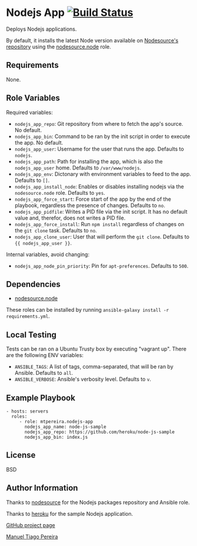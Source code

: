 Nodejs App [![Build Status](https://travis-ci.org/mtpereira/ansible-nodejs-app.svg)](https://travis-ci.org/mtpereira/ansible-nodejs-app)
=========

Deploys Nodejs applications.

By default, it installs the latest Node version available on [Nodesource's repository](https://deb.nodesource.com/node/) using the [nodesource.node](https://galaxy.ansible.com/list#/roles/1488) role.

Requirements
------------

None.

Role Variables
--------------

Required variables:

* `nodejs_app_repo`: Git repository from where to fetch the app's source. No default.
* `nodejs_app_bin`: Command to be ran by the init script in order to execute the app. No default.
* `nodejs_app_user`: Username for the user that runs the app. Defaults to `nodejs`.
* `nodejs_app_path`: Path for installing the app, which is also the `nodejs_app_user` home. Defaults to `/var/www/nodejs`.
* `nodejs_app_env`: Dictonary with environment variables to feed to the app. Defaults to `[]`.
* `nodejs_app_install_node`: Enables or disables installing nodejs via the `nodesource.node` role. Defaults to `yes`.
* `nodejs_app_force_start`: Force start of the app by the end of the playbook, regardless the presence of changes. Defaults to `no`.
* `nodejs_app_pidfile`: Writes a PID file via the init script. It has no default value and, therefor, does not writes a PID file.
* `nodejs_app_force_install`: Run `npm install` regardless of changes on the `git clone` task. Defaults to `no`.
* `nodejs_app_clone_user`: User that will perform the `git clone`. Defaults to `{{ nodejs_app_user }}`.

Internal variables, avoid changing:

* `nodejs_app_node_pin_priority`: Pin for `apt-preferences`. Defaults to `500`.

Dependencies
------------

* [nodesource.node](https://galaxy.ansible.com/list#/roles/1488)

These roles can be installed by running `ansible-galaxy install -r requirements.yml`.

Local Testing
-------

Tests can be ran on a Ubuntu Trusty box by executing "vagrant up". There are the following ENV variables:

* `ANSIBLE_TAGS`: A list of tags, comma-separated, that will be ran by Ansible. Defaults to `all`.
* `ANSIBLE_VERBOSE`: Ansible's verbosity level. Defaults to `v`.

Example Playbook
----------------

    - hosts: servers
      roles:
         - role: mtpereira.nodejs-app
           nodejs_app_name: node-js-sample
           nodejs_app_repo: https://github.com/heroku/node-js-sample
           nodejs_app_bin: index.js

License
-------

BSD

Author Information
------------------

Thanks to [nodesource](https://nodesource.com/) for the Nodejs packages repository and Ansible role.

Thanks to [heroku](https://github.com/heroku/) for the sample Nodejs application.

[GitHub project page](https://github.com/mtpereira/ansible-ghost)

[Manuel Tiago Pereira](https://mtpereira.com)
